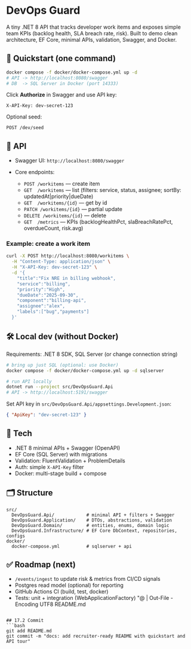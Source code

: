 
# DevOps Guard

A tiny .NET 8 API that tracks developer work items and exposes simple team KPIs (backlog health, SLA breach rate, risk). Built to demo clean architecture, EF Core, minimal APIs, validation, Swagger, and Docker.

## 🚀 Quickstart (one command)

```bash
docker compose -f docker/docker-compose.yml up -d
# API -> http://localhost:8080/swagger
# DB  -> SQL Server in Docker (port 14333)
````

Click **Authorize** in Swagger and use API key:

```
X-API-Key: dev-secret-123
```

Optional seed:

```
POST /dev/seed
```

## 🧭 API

* Swagger UI: `http://localhost:8080/swagger`
* Core endpoints:

  * `POST /workitems` — create item
  * `GET  /workitems` — list (filters: service, status, assignee; sortBy: updatedAt|priority|dueDate)
  * `GET  /workitems/{id}` — get by id
  * `PATCH /workitems/{id}` — partial update
  * `DELETE /workitems/{id}` — delete
  * `GET  /metrics` — KPIs (backlogHealthPct, slaBreachRatePct, overdueCount, risk.avg)

### Example: create a work item

```bash
curl -X POST http://localhost:8080/workitems \
  -H "Content-Type: application/json" \
  -H "X-API-Key: dev-secret-123" \
  -d '{
    "title":"Fix NRE in billing webhook",
    "service":"billing",
    "priority":"High",
    "dueDate":"2025-09-30",
    "component":"billing-api",
    "assignee":"alex",
    "labels":["bug","payments"]
  }'
```

## 🛠️ Local dev (without Docker)

Requirements: .NET 8 SDK, SQL Server (or change connection string)

```bash
# bring up just SQL (optional: use Docker)
docker compose -f docker/docker-compose.yml up -d sqlserver

# run API locally
dotnet run --project src/DevOpsGuard.Api
# API -> http://localhost:5191/swagger
```

Set API key in `src/DevOpsGuard.Api/appsettings.Development.json`:

```json
{ "ApiKey": "dev-secret-123" }
```

## 🧩 Tech

* .NET 8 minimal APIs + Swagger (OpenAPI)
* EF Core (SQL Server) with migrations
* Validation: FluentValidation + ProblemDetails
* Auth: simple `X-API-Key` filter
* Docker: multi-stage build + compose

## 🗂️ Structure

```
src/
  DevOpsGuard.Api/            # minimal API + filters + Swagger
  DevOpsGuard.Application/    # DTOs, abstractions, validation
  DevOpsGuard.Domain/         # entities, enums, domain logic
  DevOpsGuard.Infrastructure/ # EF Core DbContext, repositories, configs
docker/
  docker-compose.yml          # sqlserver + api
```

## ✅ Roadmap (next)

* `/events/ingest` to update risk & metrics from CI/CD signals
* Postgres read model (optional) for reporting
* GitHub Actions CI (build, test, docker)
* Tests: unit + integration (WebApplicationFactory)
  "@ | Out-File -Encoding UTF8 README.md

````

## 17.2 Commit
```bash
git add README.md
git commit -m "docs: add recruiter-ready README with quickstart and API tour"
````
